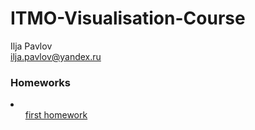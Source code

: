 # ITMO-Visualisation-Course
Ilja Pavlov <br>
<a>ilja.pavlov@yandex.ru</a>

<h3>Homeworks</h3>
<li>
  <ol><a href="hw1/index.html"> first homework</a></ol>
</li>

